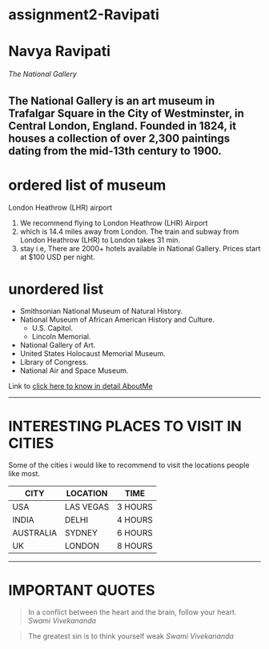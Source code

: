 # assignment2-Ravipati

# Navya Ravipati
###### The National Gallery
The National Gallery is an **art museum** in Trafalgar Square in the City of Westminster, in Central London, England. Founded in 1824, it houses a **collection of over 2,300 paintings** dating from the mid-13th century to 1900.
---

# ordered list of museum
 London Heathrow (LHR) airport
 1. We recommend flying to London Heathrow (LHR) Airport
 2. which is 14.4 miles away from London. The train and subway from London Heathrow (LHR) to London takes 31 min.
 3. stay i.e, There are 2000+ hotels available in National Gallery. Prices start at $100 USD per night.

 # unordered list 
 * Smithsonian National Museum of Natural History.
 * National Museum of African American History and Culture.
    * U.S. Capitol.
    * Lincoln Memorial.
 * National Gallery of Art.
 * United States Holocaust Memorial Museum.
 * Library of Congress.
 * National Air and Space Museum.

 Link to [click here to know in detail AboutMe](AboutMe.md)

---
# INTERESTING PLACES TO VISIT IN CITIES

Some of the cities i would like to recommend to visit the locations people like most. 


|CITY|LOCATION|TIME|
|----|--------|----|
|USA|LAS VEGAS|3 HOURS|
|INDIA|DELHI|4 HOURS|
|AUSTRALIA|SYDNEY|6 HOURS|
|UK|LONDON|8 HOURS|


---
# IMPORTANT QUOTES

> In a conflict between the heart and the brain, follow your heart.
*Swami Vivekananda*

> The greatest sin is to think yourself weak
*Swami Vivekananda*
